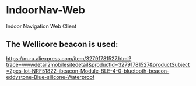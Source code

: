 # IndoorNav-Web
Indoor Navigation Web Client

## The Wellicore beacon is used:
https://m.ru.aliexpress.com/item/32791781527.html?trace=wwwdetail2mobilesitedetail&productId=32791781527&productSubject=2pcs-lot-NRF51822-ibeacon-Module-BLE-4-0-bluetooth-beacon-eddystone-Blue-silicone-Waterproof 
